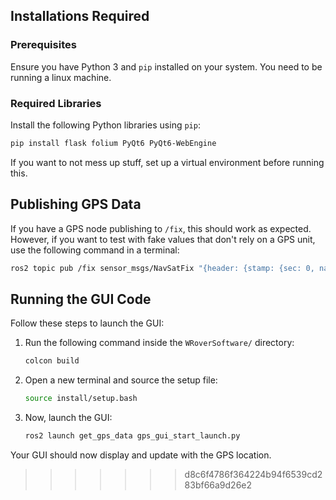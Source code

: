
## Installations Required

### Prerequisites
Ensure you have Python 3 and `pip` installed on your system.
You need to be running a linux machine.

### Required Libraries
Install the following Python libraries using `pip`:

```bash
pip install flask folium PyQt6 PyQt6-WebEngine
```

If you want to not mess up stuff, set up a virtual environment before running this.

## Publishing GPS Data

If you have a GPS node publishing to `/fix`, this should work as expected. However, if you want to test with fake values that don't rely on a GPS unit, use the following command in a terminal:

```bash
ros2 topic pub /fix sensor_msgs/NavSatFix "{header: {stamp: {sec: 0, nanosec: 0}, frame_id: 'gps'}, status: {status: 0, service: 1}, latitude: 43.07, longitude: -89.41, altitude: 0.0, position_covariance: [0.0, 0.0, 0.0, 0.0, 0.0, 0.0, 0.0, 0.0, 0.0], position_covariance_type: 0}"
```

## Running the GUI Code

Follow these steps to launch the GUI:

1. Run the following command inside the `WRoverSoftware/` directory:
   ```bash
   colcon build
   ```
2. Open a new terminal and source the setup file:
   ```bash
   source install/setup.bash
   ```
3. Now, launch the GUI:
   ```bash
   ros2 launch get_gps_data gps_gui_start_launch.py
   ```

Your GUI should now display and update with the GPS location.

>>>>>>> d8c6f4786f364224b94f6539cd283bf66a9d26e2
